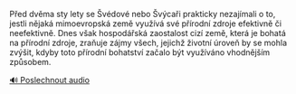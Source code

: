 
Před dvěma sty lety se Švédové nebo Švýcaři prakticky nezajímali o to, jestli nějaká mimoevropská země využívá své přírodní zdroje efektivně či neefektivně. Dnes však hospodářská zaostalost cizí země, která je bohatá na přírodní zdroje, zraňuje zájmy všech, jejichž životní úroveň by se mohla zvýšit, kdyby toto přírodní bohatství začalo být využíváno vhodnějším způsobem.

[🔊 Poslechnout audio](/data/7-paragraphs/audio/chapter_137/para_004-Ped-dvma-sty-lety-se-vdov-nebo-vcai-prakti.mp3)
